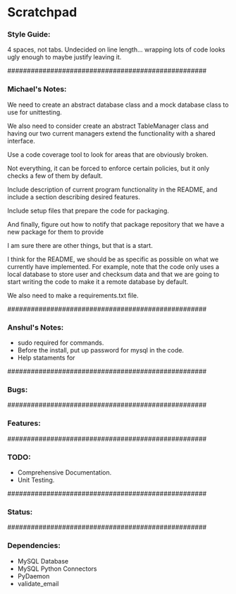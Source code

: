 # Scratchpad

### Style Guide:
4 spaces, not tabs.
Undecided on line length... wrapping lots of code looks ugly enough to maybe justify leaving it.


###################################################
### Michael's Notes:
We need to create an abstract database class and a 
mock database class to use for unittesting.

We also need to consider create an abstract TableManager
class and having our two current managers extend the functionality
with a shared interface.

Use a code coverage tool to look for areas that are obviously broken.

Not everything, it can be forced to enforce certain policies, but it only checks a few of them by default.

Include description of current program functionality in the README, and include a section describing desired features.

Include setup files that prepare the code for packaging.

And finally, figure out how to notify that package repository that we have a new package for them to provide

I am sure there are other things, but that is a start.

I think for the README, we should be as specific as possible on what we currently have implemented. For example, note that the code only uses a local database to store user and checksum data and that we are going to start writing the code to make it a remote database by default.

We also need to make a requirements.txt file.


###################################################
### Anshul's Notes:
 - sudo required for commands.
 - Before the install, put up password for mysql in the code.
 - Help stataments for
 

###################################################
### Bugs:


###################################################
### Features:


###################################################
### TODO:
- Comprehensive Documentation.
- Unit Testing.


###################################################
### Status:


###################################################
### Dependencies:
- MySQL Database
- MySQL Python Connectors
- PyDaemon
- validate_email






